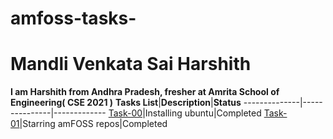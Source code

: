 # amfoss-tasks-
# Mandli Venkata Sai Harshith
**I am Harshith from Andhra Pradesh, fresher at Amrita School of Engineering( CSE 2021 )**
**Tasks List**|**Description**|**Status**
--------------|---------------|-------------
[Task-00](https://github.com/HARSHITH-MANDLI/amfoss-tasks/tree/main/task-00)|Installing ubuntu|Completed
[Task-01]()|Starring amFOSS repos|Completed
